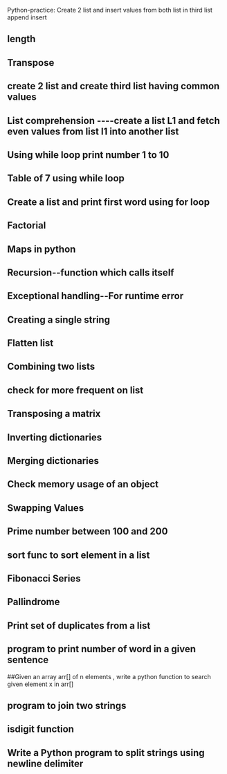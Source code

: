Python-practice:
Create 2 list and insert values from both list in third list
append
insert
## length
## Transpose
## create 2 list and create third list having common values
## List comprehension ----create a list L1 and fetch even values from list l1 into another list
## Using while loop  print number 1 to 10
## Table of 7 using while loop
## Create a list and print first word using for loop
## Factorial 
## Maps in python
## Recursion--function which calls itself
## Exceptional handling--For runtime error
## Creating a single string 
## Flatten list
## Combining two lists
## check for more frequent on list
## Transposing a matrix
## Inverting dictionaries
## Merging dictionaries
## Check memory usage of an object
## Swapping Values
## Prime number between 100 and 200
## sort func to sort element in a list
## Fibonacci Series
## Pallindrome
## Print set of duplicates from a list
## program to print number of word in a given sentence
##Given an array arr[] of n elements , write a python function to search given element x in arr[] 
## program to join two strings
## isdigit function
## Write a Python program to split strings using newline delimiter 
